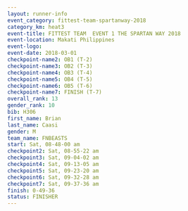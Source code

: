 ```yaml
---
layout: runner-info 
event_category: fittest-team-spartanway-2018 
category_km: heat3 
event-title: FITTEST TEAM  EVENT 1 THE SPARTAN WAY 2018 
event-location: Makati Philippines 
event-logo: 
event-date: 2018-03-01 
checkpoint-name2: OB1 (T-2) 
checkpoint-name3: OB2 (T-3) 
checkpoint-name4: OB3 (T-4) 
checkpoint-name5: OB4 (T-5) 
checkpoint-name6: OB5 (T-6) 
checkpoint-name7: FINISH (T-7) 
overall_rank: 13
gender_rank: 10
bib: H306
first_name: Brian
last_name: Caasi
gender: M
team_name: FNBEASTS
start: Sat, 08-48-00 am
checkpoint2: Sat, 08-55-22 am
checkpoint3: Sat, 09-04-02 am
checkpoint4: Sat, 09-13-05 am
checkpoint5: Sat, 09-23-20 am
checkpoint6: Sat, 09-32-28 am
checkpoint7: Sat, 09-37-36 am
finish: 0-49-36
status: FINISHER
---
```

